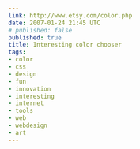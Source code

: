 ```yaml
---
link: http://www.etsy.com/color.php
date: 2007-01-24 21:45 UTC
# published: false
published: true
title: Interesting color chooser
tags:
- color
- css
- design
- fun
- innovation
- interesting
- internet
- tools
- web
- webdesign
- art
---
```



